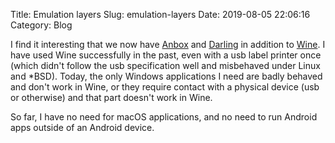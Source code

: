 Title: Emulation layers
Slug: emulation-layers
Date: 2019-08-05 22:06:16
Category: Blog

I find it interesting that we now have [Anbox][1] and [Darling][2] in addition to [Wine][3]. I have used Wine successfully in the past, even with a usb label printer once
(which didn't follow the usb specification well and misbehaved under Linux and *BSD). Today, the only Windows applications I need are badly behaved and don't work in Wine, or they
require contact with a physical device (usb or otherwise) and that part doesn't work in Wine.

So far, I have no need for macOS applications, and no need to run Android apps outside of an Android device.


[1]: https://anbox.io/ "Android In A Box"
[2]: https://www.darlinghq.org/ "macOS translation layer"
[3]: https://www.winehq.org/ "Wine Is Not An Emulator"
